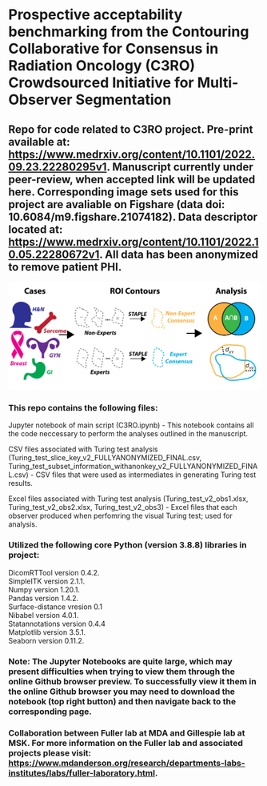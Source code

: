 # Prospective acceptability benchmarking from the Contouring Collaborative for Consensus in Radiation Oncology (C3RO) Crowdsourced Initiative for Multi-Observer Segmentation

## Repo for code related to C3RO project. Pre-print available at: https://www.medrxiv.org/content/10.1101/2022.09.23.22280295v1. Manuscript currently under peer-review, when accepted link will be updated here. Corresponding image sets used for this project are avaliable on Figshare (data doi: 10.6084/m9.figshare.21074182). Data descriptor located at: https://www.medrxiv.org/content/10.1101/2022.10.05.22280672v1. All data has been anonymized to remove patient PHI. <br>

<img src= "overview_figure.png" width="700">

### This repo contains the following files: <br>
Jupyter notebook of main script (C3RO.ipynb) - This notebook contains all the code neccessary to perform the analyses outlined in the manuscript. <br>

CSV files associated with Turing test analysis (Turing_test_slice_key_v2_FULLYANONYMIZED_FINAL.csv, Turing_test_subset_information_withanonkey_v2_FULLYANONYMIZED_FINAL.csv) - CSV files that were used as intermediates in generating Turing test results. <br>

Excel files associated with Turing test analysis (Turing_test_v2_obs1.xlsx, Turing_test_v2_obs2.xlsx, Turing_test_v2_obs3) - Excel files that each observer produced when perfomring the visual Turing test; used for analysis. <br>

### Utilized the following core Python (version 3.8.8) libraries in project: <br>

DicomRTTool version 0.4.2. <br>
SimpleITK version 2.1.1.<br>
Numpy version 1.20.1.<br>
Pandas version 1.4.2. <br>
Surface-distance vresion 0.1 <br>
Nibabel version 4.0.1. <br>
Statannotations version 0.4.4 <br>
Matplotlib version 3.5.1.<br>
Seaborn version 0.11.2. <br>

### Note: The Jupyter Notebooks are quite large, which may present difficulties when trying to view them through the online Github browser preview. To successfully view it them in the online Github browser you may need to download the notebook (top right button) and then navigate back to the corresponding page.  

### Collaboration between Fuller lab at MDA and Gillespie lab at MSK. For more information on the Fuller lab and associated projects please visit: https://www.mdanderson.org/research/departments-labs-institutes/labs/fuller-laboratory.html. 
